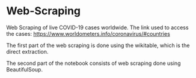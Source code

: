 # Web-Scraping
Web Scraping of live COVID-19 cases worldwide. The link used to access the cases: https://www.worldometers.info/coronavirus/#countries

The first part of the web scraping is done using the wikitable, which is the direct extraction.

The second part of the notebook consists of web scraping done using BeautifulSoup.
